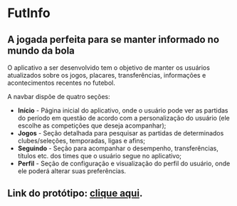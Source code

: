 # FutInfo
## A jogada perfeita para se manter informado no mundo da bola

O aplicativo a ser desenvolvido tem o objetivo de manter os usuários atualizados sobre os jogos, placares, transferências, informações e acontecimentos recentes no futebol.

A navbar dispõe de quatro seções:  
- **Início** - Página inicial do aplicativo, onde o usuário pode ver as partidas do período em questão de acordo com a personalização do usuário (ele escolhe as competições que deseja acompanhar);
- **Jogos** - Seção detalhada para pesquisar as partidas de determinados clubes/seleções, temporadas, ligas e afins;
- **Seguindo** - Seção para acompanhar o desempenho, transferências, títulos etc. dos times que o usuário segue no aplicativo;
- **Perfil** - Seção de configuração e visualização do perfil do usuário, onde ele poderá alterar suas preferências.

## Link do protótipo: [clique aqui](https://rp.mockplus.com/team/invitation/3LYdXeGxnd/kbemjdogor).
